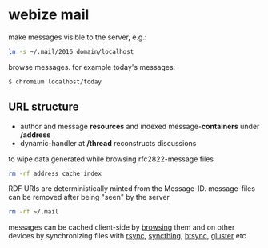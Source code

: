 # webize mail

make messages visible to the server, e.g.:

``` sh
ln -s ~/.mail/2016 domain/localhost
```

browse messages. for example today's messages:

``` sh
$ chromium localhost/today
```

## URL structure
* author and message **resources** and indexed message-**containers** under **/address**
* dynamic-handler at **/thread** reconstructs discussions

to wipe data generated while browsing rfc2822-message files

``` sh
rm -rf address cache index
```

RDF URIs are deterministically minted from the Message-ID. message-files can be removed after being "seen" by the server

``` sh
rm -rf ~/.mail
```

messages can be cached client-side by [browsing](https://github.com/linkeddata/tabulator) them and on other devices by synchronizing files with [rsync](http://linux.die.net/man/1/rsync), [syncthing](https://syncthing.net/), [btsync](https://www.getsync.com/), [gluster](http://www.gluster.org/) etc
